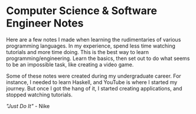 # Computer Science & Software Engineer Notes

Here are a few notes I made when learning the rudimentaries of various programming languages.
In my experience, spend less time watching tutorials and more time doing. This is the best
way to learn programming/engineering. Learn the basics, then set out to do what seems to
be an impossible task, like creating a video game.

Some of these notes were created during my undergraduate career. For instance, I needed to
learn Haskell, and YouTube is where I started my journey. But once I got the hang of it,
I started creating applications, and stopped watching tutorials.

*"Just Do It"* - Nike
